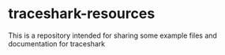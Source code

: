 # traceshark-resources
This is a repository intended for sharing some example files and documentation for traceshark
